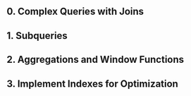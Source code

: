 ## 0. Complex Queries with Joins
## 1. Subqueries
## 2. Aggregations and Window Functions
## 3. Implement Indexes for Optimization